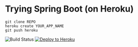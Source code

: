# Trying Spring Boot (on Heroku)

```
git clone REPO
heroku create YOUR_APP_NAME
git push heroku
```

![Build Status](https://travis-ci.org/bonifaido/try-spring-boot.svg?branch=master)
[![Deploy to Heroku](https://www.herokucdn.com/deploy/button.png)](https://heroku.com/deploy)
